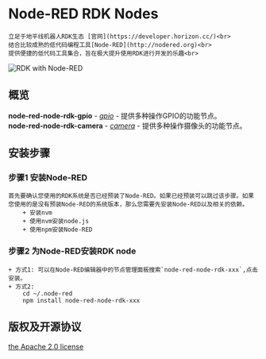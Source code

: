 # Node-RED RDK Nodes
    立足于地平线机器人RDK生态 [官网](https://developer.horizon.cc/)<br>
    结合比较成熟的低代码编程工具[Node-RED](http://nodered.org)<br>
    提供便捷的低代码工具集合，旨在极大提升使用RDK进行开发的乐趣<br>
![RDK with Node-RED](https://nodered.org/images/node-red-screenshot.png)

## 概览
**node-red-node-rdk-gpio** - *[gpio](rdk_gpio)* - 提供多种操作GPIO的功能节点。<br>
**node-red-node-rdk-camera** - *[camera](rdk_camera)* - 提供多种操作摄像头的功能节点。<br>

## 安装步骤
### 步骤1 安装Node-RED
    首先要确认您使用的RDK系统是否已经预装了Node-RED。如果已经预装可以跳过该步骤。如果您使用的是没有预装Node-RED的系统版本，那么您需要先安装Node-RED以及相关的依赖。
        + 安装nvm
        + 使用nvm安装node.js
        + 使用npm安装Node-RED
### 步骤2 为Node-RED安装RDK node
    + 方式1: 可以在Node-RED编辑器中的节点管理面板搜索`node-red-node-rdk-xxx`,点击安装。
    + 方式2: 
        cd ~/.node-red
        npm install node-red-node-rdk-xxx

## 版权及开源协议
[the Apache 2.0 license](LICENSE)